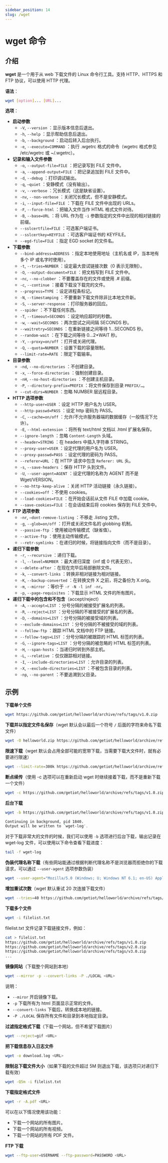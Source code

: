 ```yaml
---
sidebar_position: 14
slug: /wget
---
```


# wget 命令



## 介绍

**wget** 是一个用于从 web 下载文件的 Linux 命令行工具。支持 HTTP、HTTPS 和 FTP 协议，可以使用 HTTP 代理。

**语法**：

```bash
wget [option]... [URL]...
```

**选项**：

- **启动参数**
  - `-V`, `--version` ：显示版本信息后退出。
  - `-h`, `--help` ：显示帮助信息后退出。
  - `-b`, `--background` ：启动后转入后台执行。
  - `-e`, `--execute=COMMAND` ：执行 .wgetrc 格式的命令（wgetrc 格式参见 /etc/wgetrc 或 ~/.wgetrc）。
- **记录和输入文件参数**
  - `-o`, `--output-file=FILE` ：把记录写到 FILE 文件中。
  - `-a`, `--append-output=FILE` ：把记录追加到 FILE 文件中。
  - `-d`, `--debug` ：打印调试输出。
  - `-q`, `–quiet` ：安静模式（没有输出）。
  - `-v`, `--verbose` ：冗长模式（这是缺省设置）。
  - `-nv`, `--non-verbose` ：关闭冗长模式，但不是安静模式。
  - `-i`, `--input-file=FILE` ：下载在 FILE 文件中出现的 URLs。
  - `-F`, `--force-html` ：把输入文件当作 HTML 格式文件对待。
  - `-B`, `--base=URL` ：将 URL 作为在 `-i` 参数指定的文件中出现的相对链接的前缀。
  - `--sslcertfile=FILE` ：可选客户端证书。
  - `--sslcertkey=KEYFILE` ：可选客户端证书的 KEYFILE。
  - `--egd-file=FILE` ：指定 EGD socket 的文件名。
- **下载参数**
  - `--bind-address=ADDRESS` ：指定本地使用地址（主机名或 IP，当本地有多个 IP 或名字时使用）。
  - `-t`, `--tries=NUMBER` ：设定最大尝试链接次数（0 表示无限制）。
  - `-O`, `--output-document=FILE` ：把文档写到 FILE 文件中。
  - `-nc`, `--no-clobber` ：不要覆盖存在的文件或使用 .# 前缀。
  - `-c`, `--continue` ：接着下载没下载完的文件。
  - `--progress=TYPE` ：设定进程条标记。
  - `-N`, `--timestamping` ：不要重新下载文件除非比本地文件新。
  - `-S`, `--server-response` ：打印服务器的回应。
  - `--spider` ：不下载任何东西。
  - `-T`, `--timeout=SECONDS` ：设定响应超时的秒数。
  - `-w`, `--wait=SECONDS` ：两次尝试之间间隔 SECONDS 秒。
  - `--waitretry=SECONDS` ：在重新链接之间等待 1…SECONDS 秒。
  - `--random-wait` ：在下载之间等待 0…2*WAIT 秒。
  - `-Y`, `--proxy=on/off` ：打开或关闭代理。
  - `-Q`, `--quota=NUMBER` ：设置下载的容量限制。
  - `--limit-rate=RATE` ：限定下载输率。
- **目录参数**
  - `-nd`, `--no-directories` ：不创建目录。
  - `-x`, `--force-directories` ：强制创建目录。
  - `-nH`, `--no-host-directories` ：不创建主机目录。
  - `-P`, `--directory-prefix=PREFIX` ：将文件保存到目录 `PREFIX/…`。
  - `--cut-dirs=NUMBER` ：忽略 NUMBER 层远程目录。
- **HTTP 选项参数**
  - `--http-user=USER` ：设定 HTTP 用户名为 USER。
  - `--http-passwd=PASS` ：设定 http 密码为 PASS。
  - `-C`, `--cache=on/off` ：允许/不允许服务器端的数据缓存（一般情况下允许）。
  - `-E`, `--html-extension` ：将所有 text/html 文档以 .html 扩展名保存。
  - `--ignore-length` ：忽略 `Content-Length` 头域。
  - `--header=STRING` ：在 headers 中插入字符串 STRING。
  - `--proxy-user=USER` ：设定代理的用户名为 USER。
  - `--proxy-passwd=PASS` ：设定代理的密码为 PASS。
  - `--referer=URL` ：在 HTTP 请求中包含 `Referer: URL` 头。
  - `-s`, `--save-headers` ：保存 HTTP 头到文件。
  - `-U`, `--user-agent=AGENT` ：设定代理的名称为 AGENT 而不是 Wget/VERSION。
  - `--no-http-keep-alive` ：关闭 HTTP 活动链接（永久链接）。
  - `--cookies=off` ：不使用 cookies。
  - `--load-cookies=FILE` ：在开始会话前从文件 FILE 中加载 cookie。
  - `--save-cookies=FILE` ：在会话结束后将 cookies 保存到 FILE 文件中。
- **FTP 选项参数**
  - `-nr`, `–dont-remove-listing` ：不移走 .listing 文件。
  - `-g`, `--glob=on/off` ：打开或关闭文件名的 globbing 机制。
  - `--passive-ftp` ：使用被动传输模式（缺省值）。
  - `--active-ftp` ：使用主动传输模式。
  - `--retr-symlinks` ：在递归的时候，将链接指向文件（而不是目录）。
- **递归下载参数**
  - `-r`, `--recursive` ：递归下载。
  - `-l`, `--level=NUMBER` ：最大递归深度（inf 或 0 代表无穷）。
  - `--delete-after` ：在现在完毕后局部删除文件。
  - `-k`, `--convert-links` ：转换非相对链接为相对链接。
  - `-K`, `--backup-converted` ：在转换文件 X 之前，将之备份为 X.orig。
  - `-m`, `--mirror` ：等价于 `-r -N -l inf -nr`。
  - `-p`, `--page-requisites` ：下载显示 HTML 文件的所有图片。
- **递归下载中的包含和不包含**（accept/reject）
  - `-A`, `--accept=LIST` ：分号分隔的被接受扩展名的列表。
  - `-R`, `--reject=LIST` ：分号分隔的不被接受的扩展名的列表。
  - `-D`, `--domains=LIST` ：分号分隔的被接受域的列表。
  - `--exclude-domains=LIST` ：分号分隔的不被接受的域的列表。
  - `--follow-ftp` ：跟踪 HTML 文档中的 FTP 链接。
  - `--follow-tags=LIST` ：分号分隔的被跟踪的 HTML 标签的列表。
  - `-G`, `--ignore-tags=LIST` ：分号分隔的被忽略的 HTML 标签的列表。
  - `-H`, `--span-hosts` ：当递归时转到外部主机。
  - `-L`, `--relative` ：仅仅跟踪相对链接。
  - `-I`, `--include-directories=LIST` ：允许目录的列表。
  - `-X`, `--exclude-directories=LIST` ：不被包含目录的列表。
  - `-np`, `--no-parent` ：不要追溯到父目录。



## 示例

**下载单个文件**

```bash
wget https://github.com/getiot/helloworld/archive/refs/tags/v1.0.zip
```

**下载并以指定文件名保存**（wget 默认会以最后一个符号 `/` 后面的字符来命名下载文件）

```bash
wget -O helloworld.zip https://github.com/getiot/helloworld/archive/refs/tags/v1.0.zip
```

**限速下载**（wget 默认会占用全部可能的宽带下载，当需要下载大文件时，就有必要进行限速）

```bash
wget --limit-rate=300k https://github.com/getiot/helloworld/archive/refs/tags/v1.0.zip
```

**断点续传**（使用 -c 选项可以在重新启动 wget 时继续接着下载，而不是重新下载一个文件）

```bash
wget -c https://github.com/getiot/helloworld/archive/refs/tags/v1.0.zip
```

**后台下载**

```bash
wget -b https://github.com/getiot/helloworld/archive/refs/tags/v1.0.zip

Continuing in background, pid 1840.
Output will be written to `wget-log'.
```

对于下载非常大的文件的时候，我们可以使用 `-b` 选项进行后台下载，输出记录在 wget-log 文件，可以使用以下命令查看下载进度：

```bash
tail -f wget-log
```

**伪装代理名称下载**（有些网站能通过根据判断代理名称不是浏览器而拒绝你的下载请求，可以通过 `--user-agent` 选项参数伪装）

```bash
wget --user-agent="Mozilla/5.0 (Windows; U; Windows NT 6.1; en-US) AppleWebKit/534.16 (KHTML, like Gecko) Chrome/10.0.648.204 Safari/534.16" https://github.com/getiot/helloworld/archive/refs/tags/v1.0.zip
```

**增加重试次数**（wget 默认重试 20 次连接下载文件）

```bash
wget --tries=40 https://github.com/getiot/helloworld/archive/refs/tags/v1.0.zip
```

**下载多个文件**

```bash
wget -i filelist.txt
```

filelist.txt 文件记录下载链接文件，例如：

```bash
cat > filelist.txt
https://github.com/getiot/helloworld/archive/refs/tags/v1.0.zip
https://github.com/getiot/helloworld/archive/refs/tags/v2.0.zip
https://github.com/getiot/helloworld/archive/refs/tags/v3.0.zip
...
```

**镜像网站**（下载整个网站到本地）

```bash
wget --mirror -p --convert-links -P ./LOCAL <URL>
```

说明：

- `--miror` 开启镜像下载。
- `-p` 下载所有为 html 页面显示正常的文件。
- `--convert-links` 下载后，转换成本地的链接。
- `-P ./LOCAL` 保存所有文件和目录到本地指定目录。

**过滤指定格式下载**（下载一个网站，但不希望下载图片）

```bash
wget --reject=gif <URL>
```

**把下载信息存入日志文件**

```bash
wget -o download.log <URL>
```

**限制总下载文件大小**（如果下载的文件超过 5M 则退出下载，该选项只对递归下载有效）

```bash
wget -Q5m -i filelist.txt
```

**下载指定格式文件**

```bash
wget -r -A.pdf <URL>
```

可以在以下情况使用该功能：

- 下载一个网站的所有图片。
- 下载一个网站的所有视频。
- 下载一个网站的所有 PDF 文件。

**FTP 下载**

```bash
wget --ftp-user=USERNAME --ftp-password=PASSWORD <URL>
```

